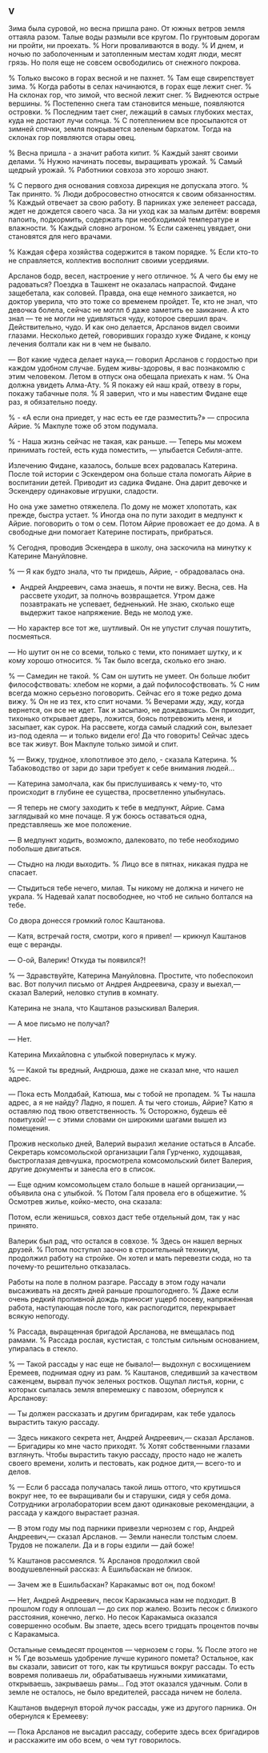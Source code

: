 ### V

Зима была суровой, но весна пришла рано.
От южных ветров земля оттаяла разом.
Талые воды размыли все кругом.
По грунтовым дорогам ни пройти, ни проехать.
% Ноги проваливаются в воду.
% И днем, и ночью по заболоченным и затопленным местам ходят люди, месят грязь.
Но поля еще не совсем освободились от снежного покрова.

% Только высоко в горах весной и не пахнет.
% Там еще свирепствует зима.
% Когда работы в селах начинаются, в горах еще лежит снег.
% На склонах гор, что зимой, что весной лежит снег.
% Виднеются острые вершины.
% Постепенно снега там становится меньше, появляются островки.
% Последним тает снег, лежащий в самых глубоких местах, куда не достают лучи солнца.
% С потеплением все просыпаются от зимней спячки, земля покрывается зеленым бархатом.
Тогда на склонах гор появляются отары овец.

% Весна пришла - а значит работа кипит.
% Каждый занят своими делами.
% Нужно начинать посевы, выращивать урожай.
% Самый щедрый урожай.
% Работники совхоза это хорошо знают.

% С первого дня основания совхоза дирекция не допускала этого.
% Так принято.
% Люди добросовестно относятся к своим обязанностям.
% Каждый отвечает за свою работу.
В парниках уже зеленеет рассада, ждет не дождется своего часа.
За ни уход как за малым дитём: вовремя папоить, подкормить, содержать при необходимой температуре и влажности.
% Каждый словно агроном.
% Если саженец увядает, они становятся для него врачами.

% Каждая сфера хозяйства содержится в таком порядке.
% Если кто-то не справляется, коллектив восполнит своими усердиями.

Арсланов бодр, весел, настроение у него отличное.
% А чего бы ему не радоваться?
Поездка в Ташкент не оказалась напраспой.
Фидане защебетала, как соловей.
Правда, она еще немного заикается, но доктор уверила, что это тоже со временем пройдет.
Те, кто не знал, что девочка болела, сейчас не моглп б даже заметить ее заикание.
А кто знал — те не могли не удивляться чуду, которое свершил врач.
Действительно, чудо.
И как оно делается, Арсланов видел своими глазами.
Несколько детей, говоривших гораздо хуже Фидане, к концу лечения болтали как ни в чем не бывало.

— Вот какие чудеса делает наука,— говорил Арсланов с гордостью при каждом удобном случае.
Будем живы-здоровы, я вас познакомлю с этим человеком.
Летом в отпуск она обещала приехать к нам.
% Она должна увидеть Алма-Ату.
% Я покажу ей наш край, отвезу в горы, покажу табачные поля.
% Я заверил, что и мы навестим Фидане еще раз, я обязательно поеду.

% - «А если она приедет, у нас есть ее где разместить?» — спросила Айрие.
% Макпуле тоже об этом подумала.

% - Наша жизнь сейчас не такая, как раньше.
— Теперь мы можем принимать гостей, есть куда поместить, — улыбается Себиля-апте.

Излечению Фидане, казалось, больше всех радовалась Катерина.
После той истории с Эскендером она больше стала помогать Айрие в воспитании детей.
Приводит из садика Фидане.
Она дарит девочке и Эскендеру одинаковые игрушки, сладости.

Но она уже заметно отяжелела.
По дому не может хлопотать, как прежде, быстра устает.
% Иногда она по пути заходит в медпункт к Айрие.
поговорить о том о сем.
Потом Айрие провожает ее до дома.
А в свободные дни помогает Катерине постирать, прибраться.

% Сегодня, проводив Эскендера в школу, она заскочила на минутку к Катерине Мануйловне.

% — Я как будто знала, что ты придешь, Айрие, - обрадовалась она.
- Андрей Андреевич, сама знаешь, я почти не вижу.
Весна, сев.
На рассвете уходит, за полночь возвращается.
Утром даже позавтракать не успевает, бедненький.
Не знаю, сколько еще выдержит такое напряжение.
Ведь не молод уже.

— Но характер все тот же, шутливый.
Он не упустит случая пошутить, посмеяться.

— Но шутит он не со всеми, только с теми, кто понимает шутку, и к кому хорошо относится.
% Так было всегда, сколько его знаю.

% — Самедин не такой.
% Сам он шутить не умеет.
Он больше любит философствовать: хлебом не корми, а дай пофилософствовать.
% С ним всегда можно серьезно поговорить.
Сейчас его я тоже редко дома вижу.
% Он не из тех, кто спит ночами.
% Вечерами жду, жду, когда вернется, он все не идет.
Так и засыпаю, не дождавшись.
Он приходит, тихонько открывает дверь, ложится, боясь потревожить меня, и засыпает, как сурок.
На рассвете, когда самый сладкий сон, вылезает из-под одеяла — и только видели его!
Да что говорить!
Сейчас здесь все так живут.
Вон Макпуле только зимой и спит.

% — Вижу, трудное, хлопотливое это дело, - сказала Катерина.
% Табаководство от зари до зари требует к себе внимания людей...

— Катерина замолчала, как бы прислушиваясь к чему-то, что происходит в глубине ее существа, просветленно улыбнулась.

— Я теперь не смогу заходить к тебе в медпункт, Айрие.
Сама заглядывай ко мне почаще.
Я уж боюсь оставаться одна, представляешь же мое положение.

— В медпункт ходить, возможпо, далековато, по тебе необходимо побольше двигаться.

— Стыдно на люди выходить.
% Лицо все в пятнах, никакая пудра не спасает.

— Стыдиться тебе нечего, милая.
Ты никому не должна и ничего не украла.
% Надевай халат посвободнее, но чтоб не сильно болтался на тебе.

Со двора донесся громкий голос Каштанова.



— Катя, встречай гостя, смотри, кого я привел! — крикнул Каштанов еще с веранды.

— О-ой, Валерик!
Откуда ты появился?!

% — Здравствуйте, Катерина Мануйловна.
Простите, что побеспокоил вас.
Вот получил письмо от Андрея Андреевича, сразу и выехал,— сказал Валерий, неловко ступив в комнату.

Катерина не знала, что Каштанов разыскивал Валерия.

— А мое письмо не получал?

— Нет.

Катерина Михайловна с улыбкой повернулась к мужу.

% — Какой ты вредный, Андрюша, даже не сказал мне, что нашел адрес.

— Пока есть Молдабай, Катюша, мы с тобой не пропадем.
% Ты нашла адрес, а я не найду?
Ладно, я пошел.
А ты чего стоишь, Айрие?
Катю я оставляю под твою ответственность.
% Осторожно, будешь её повитухой! — с этими словами он широкими шагами вышел из помещения.

Прожив несколько дней, Валерий выразил желание остаться в Алсабе.
Секретарь комсомольской организации Галя Гурченко, худощавая, быстроглазая девчушка, просмотрела комсомольский билет Валерия, другие документы и занесла его в список.

— Еще одним комсомольцем стало больше в нашей организации,— объявила она с улыбкой.
% Потом Галя провела его в общежитие.
% Осмотрев жилье, койко-место, она сказала:

Потом, если женишься, совхоз даст тебе отдельный дом, так у нас принято.

Валерик был рад, что остался в совхозе.
% Здесь он нашел верных друзей.
% Потом поступил заочно в строительный техникум, продолжил работу на стройке.
Он хотел и мать перевезти сюда, но та почему-то решительно отказалась.

Работы на поле в полном разгаре.
Рассаду в этом году начали высаживать на десять дней раньше прошлогоднего.
% Даже если очень редкий проливной дождь приносит ущерб посеву, напряжённая работа, наступающая после того, как распогодится, перекрывает всякую непогоду.

% Рассада, выращенная бригадой Арсланова, не вмещалась под рамами.
% Рассада рослая, кустистая, с толстым сильным основанием, упиралась в стекло.

% — Такой рассады у нас еще не бывало!— выдохнул с восхищением Еремеев, поднимая одну из рам.
% Каштанов, следивший за качеством саженцем, вырвал пучок зеленых ростков.
Ощупал листья, корни, с которых сыпалась земля вперемешку с павозом, обернулся к Арсланову:

— Ты должен рассказать и другим бригадирам, как тебе удалось вырастить такую рассаду.

— Здесь никакого секрета нет, Андрей Андреевич,— сказал Арсланов.
— Бригадиры ко мне часто приходят.
% Хотят собственными глазами взглянуть.
Чтобы вырастить такую рассаду, просто надо не жалеть своего времени, холить и пестовать, как родное дитя,— всего-то и делов.

% — Если б рассада получалась такой лишь оттого, что крутишься вокруг нее, то ее выращивали бы и старушки, сидя у себя дома.
Сотрудники агролаборатории всем дают одинаковые рекомендации, а рассада у каждого вырастает разная.

— В этом году мы под парники привезли чернозем с гор, Андрей Андреевич,— сказал Арсланов.
— Земли нанесли толстым слоем.
Трудов не пожалели.
Да и в горы ездили — дай боже!

% Каштанов рассмеялся.
% Арсланов продолжил свой воодушевленный рассказ:
А Ешильбаскан не близок.

— Зачем же в Ешильбаскан?
Каракамыс вот он, под боком!

— Нет, Андрей Андреевич, песок Каракамыса нам не подходит.
В прошлом году я оплошал — до сих пор жалею.
Возить песок с близкого расстояния, конечно, легко.
Но песок Каракамыса оказался совершенно особым.
Вы зпаете, здесь всего тридцать процентов почвы с Каракамыса.

Остальные семьдесят процентов — чернозем с горы.
% После этого не н
% Где возьмешь удобрение лучше куриного помета?
Остальное, как вы сказали, зависит от того, как ты крутишься вокруг рассады.
То есть вовремя поливаешь ли, обрабатываешь нужными химикатами, открываешь, закрываешь рамы...
Год этот оказался удачным.
Соли в земле не осталось, не было вредителей, рассада ничем не болела.

Каштанов выдернул второй лучок рассады, уже из другого парника.
Он обернулся к Еремееву:

— Пока Арсланов не высадил рассаду, соберите здесь всех бригадиров и расскажите им обо всем, о чем тут говорилось.